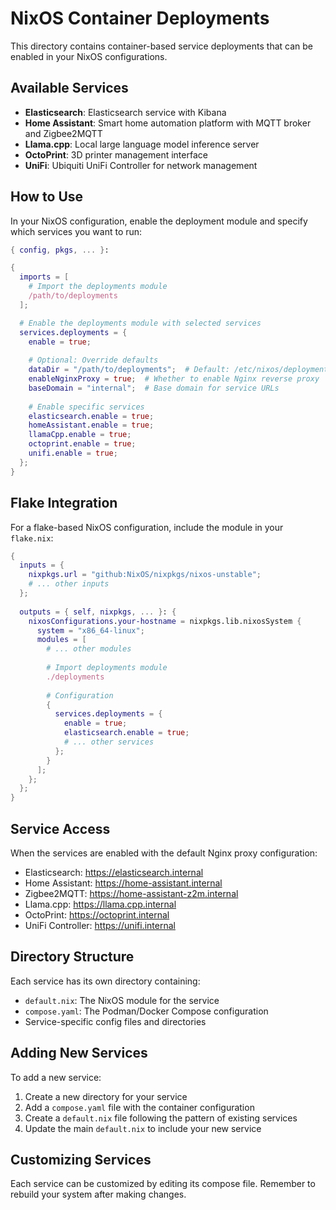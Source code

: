 # NixOS Container Deployments

This directory contains container-based service deployments that can be enabled in your NixOS configurations. 

## Available Services

- **Elasticsearch**: Elasticsearch service with Kibana
- **Home Assistant**: Smart home automation platform with MQTT broker and Zigbee2MQTT
- **Llama.cpp**: Local large language model inference server
- **OctoPrint**: 3D printer management interface
- **UniFi**: Ubiquiti UniFi Controller for network management

## How to Use

In your NixOS configuration, enable the deployment module and specify which services you want to run:

```nix
{ config, pkgs, ... }:

{
  imports = [
    # Import the deployments module
    /path/to/deployments
  ];

  # Enable the deployments module with selected services
  services.deployments = {
    enable = true;
    
    # Optional: Override defaults
    dataDir = "/path/to/deployments";  # Default: /etc/nixos/deployments
    enableNginxProxy = true;  # Whether to enable Nginx reverse proxy
    baseDomain = "internal";  # Base domain for service URLs
    
    # Enable specific services
    elasticsearch.enable = true;
    homeAssistant.enable = true;
    llamaCpp.enable = true;
    octoprint.enable = true;
    unifi.enable = true;
  };
}
```

## Flake Integration

For a flake-based NixOS configuration, include the module in your `flake.nix`:

```nix
{
  inputs = {
    nixpkgs.url = "github:NixOS/nixpkgs/nixos-unstable";
    # ... other inputs
  };
  
  outputs = { self, nixpkgs, ... }: {
    nixosConfigurations.your-hostname = nixpkgs.lib.nixosSystem {
      system = "x86_64-linux";
      modules = [
        # ... other modules
        
        # Import deployments module
        ./deployments
        
        # Configuration
        {
          services.deployments = {
            enable = true;
            elasticsearch.enable = true;
            # ... other services
          };
        }
      ];
    };
  };
}
```

## Service Access

When the services are enabled with the default Nginx proxy configuration:

- Elasticsearch: https://elasticsearch.internal
- Home Assistant: https://home-assistant.internal
- Zigbee2MQTT: https://home-assistant-z2m.internal
- Llama.cpp: https://llama.cpp.internal
- OctoPrint: https://octoprint.internal
- UniFi Controller: https://unifi.internal

## Directory Structure

Each service has its own directory containing:

- `default.nix`: The NixOS module for the service
- `compose.yaml`: The Podman/Docker Compose configuration
- Service-specific config files and directories

## Adding New Services

To add a new service:

1. Create a new directory for your service
2. Add a `compose.yaml` file with the container configuration
3. Create a `default.nix` file following the pattern of existing services
4. Update the main `default.nix` to include your new service

## Customizing Services

Each service can be customized by editing its compose file. Remember to rebuild your system after making changes.
